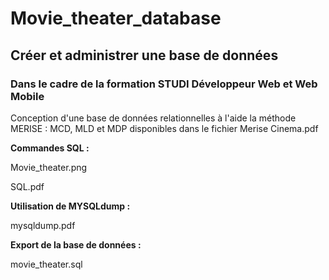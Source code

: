 # Movie_theater_database

## Créer et administrer une base de données
### Dans le cadre de la formation STUDI Développeur Web et Web Mobile 

Conception d'une base de données relationnelles à l'aide la méthode MERISE : 
MCD, MLD et MDP disponibles dans le fichier Merise Cinema.pdf

**Commandes SQL :**

Movie_theater.png

SQL.pdf

**Utilisation de MYSQLdump :** 

mysqldump.pdf

**Export de la base de données :** 

movie_theater.sql

